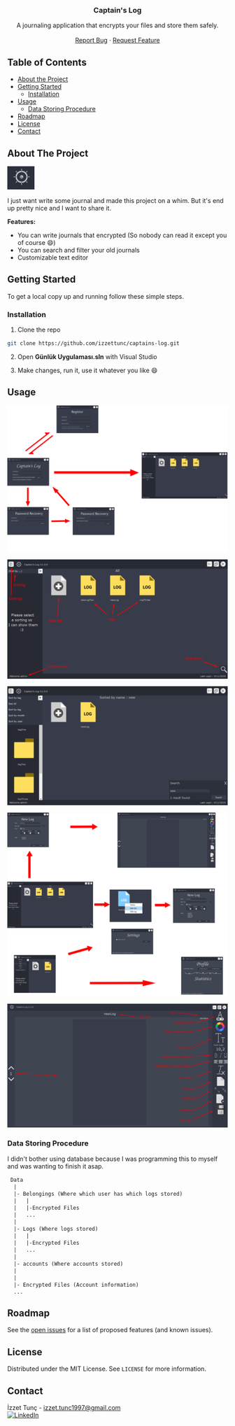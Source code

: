 <br />
<p align="center">

  <h3 align="center">Captain's Log</h3>

  <p align="center">
    A journaling application that encrypts your files and store them safely.
    <br />
    <br />
    <a href="https://github.com/izzettunc/captains-log/issues">Report Bug</a>
    ·
    <a href="https://github.com/izzettunc/captains-log/issues">Request Feature</a>
  </p>
</p>



<!-- TABLE OF CONTENTS -->
## Table of Contents

* [About the Project](#about-the-project)
* [Getting Started](#getting-started)
  * [Installation](#installation)
* [Usage](#usage)
  * [Data Storing Procedure](#data-storing-procedure)
* [Roadmap](#roadmap)
* [License](#license)
* [Contact](#contact)



<!-- ABOUT THE PROJECT -->
## About The Project

![Product Name Screen Shot][product-screenshot]

I just want write some journal and made this project on a whim. But it's end up pretty nice and I want to share it.

**Features:**

* You can write journals that encrypted (So nobody can read it except you of course :smile:)
* You can search and filter your old journals
* Customizable text editor

<!-- GETTING STARTED -->
## Getting Started

To get a local copy up and running follow these simple steps.

### Installation

1.  Clone the repo
```sh
git clone https://github.com/izzettunc/captains-log.git
```
2. Open **Günlük Uygulaması.sln** with Visual Studio

3. Make changes, run it, use it whatever you like :smile:


<!-- USAGE EXAMPLES -->
## Usage

![Login Screen Shot][login-screenshot]

![Main Screen Shot][main-screenshot]

![Main Functions Screen Shot][mainfunc-screenshot]

![Functions Screen Shot][func-screenshot]

![Text Editor Screen Shot][texteditor-screenshot]

### Data Storing Procedure

I didn't bother using database because I was programming this to myself and was wanting to finish it asap.

```
 Data
  |
  |- Belongings (Where which user has which logs stored)
  |	  |
  |	  |-Encrypted Files
  |   ...
  |
  |- Logs (Where logs stored)
  |	  |
  |	  |-Encrypted Files
  |   ...
  |
  |- accounts (Where accounts stored)
  |	  
  |
  |- Encrypted Files (Account information)
  ...
```

<!-- ROADMAP -->
## Roadmap

See the [open issues](https://github.com/izzettunc/captains-log/issues) for a list of proposed features (and known issues).

<!-- LICENSE -->
## License

Distributed under the MIT License. See `LICENSE` for more information.

<!-- CONTACT -->
## Contact

İzzet Tunç - izzet.tunc1997@gmail.com
<br>
[![LinkedIn][linkedin-shield]][linkedin-url]

[linkedin-shield]: https://img.shields.io/badge/-LinkedIn-black.svg?style=flat-square&logo=linkedin&colorB=555
[linkedin-url]: https://www.linkedin.com/in/izzettunc
[product-screenshot]: data/screenshots/logo.png
[main-screenshot]: data/screenshots/mainEcp.png
[login-screenshot]: data/screenshots/login.png
[func-screenshot]: data/screenshots/functions.png
[mainfunc-screenshot]: data/screenshots/mainFunc.png
[texteditor-screenshot]: data/screenshots/textEditor.png
